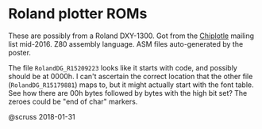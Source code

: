 # Roland plotter ROMs

These are possibly from a Roland DXY-1300. Got from the [Chiplotle](http://sites.music.columbia.edu/cmc/chiplotle/) mailing list mid-2016. Z80 assembly language. ASM files auto-generated by the poster.

The file `RolandDG_R15209223` looks like it starts with code, and possibly should be at 0000h. I can't ascertain the correct location that the other file (`RolandDG_R15179881`) maps to, but it might actually start with the font table. See how there are 00h bytes followed by bytes with the high bit set? The zeroes could be "end of char" markers.

@scruss
2018-01-31
